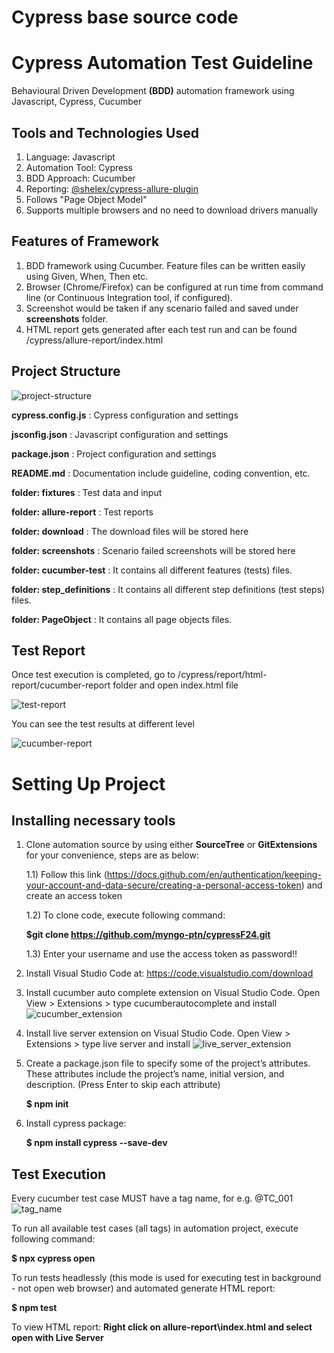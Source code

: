 # Cypress base source code

# Cypress Automation Test Guideline

Behavioural Driven Development **(BDD)** automation framework using Javascript, Cypress, Cucumber

## Tools and Technologies Used
1. Language: Javascript
2. Automation Tool: Cypress
3. BDD Approach: Cucumber
4. Reporting: [@shelex/cypress-allure-plugin](https://www.npmjs.com/package/@shelex/cypress-allure-plugin)
5. Follows "Page Object Model"
6. Supports multiple browsers and no need to download drivers manually


## Features of Framework
1. BDD framework using Cucumber. Feature files can be written easily using Given, When, Then etc.
2. Browser (Chrome/Firefox) can be configured at run time from command line (or Continuous Integration tool, if configured).
3. Screenshot would be taken if any scenario failed and saved under **screenshots** folder.
4. HTML report gets generated after each test run and can be found /cypress/allure-report/index.html


## Project Structure
![project-structure](cypress/fixtures/images/project_structure.png)

**cypress.config.js** : Cypress configuration and settings

**jsconfig.json** : Javascript configuration and settings

**package.json** : Project configuration and settings

**README.md** : Documentation include guideline, coding convention, etc.

**folder: fixtures** : Test data and input

**folder: allure-report** : Test reports

**folder: download** : The download files will be stored here

**folder: screenshots** : Scenario failed screenshots will be stored here

**folder: cucumber-test** : It contains all different features (tests) files.

**folder: step_definitions** : It contains all different step definitions (test steps) files.

**folder: PageObject** : It contains all page objects files.


## Test Report ##

Once test execution is completed, go to /cypress/report/html-report/cucumber-report folder and open index.html file

![test-report](cypress/fixtures/images/test_report_folder.png)

You can see the test results at different level

![cucumber-report](cypress/fixtures/images/cucumber_report.png)



# Setting Up Project

## Installing necessary tools

1) Clone automation source by using either **SourceTree** or **GitExtensions** for your convenience, steps are as below:

   1.1) Follow this link (https://docs.github.com/en/authentication/keeping-your-account-and-data-secure/creating-a-personal-access-token) and create an access token
   
   1.2) To clone code, execute following command: 
   
      **$git clone https://github.com/myngo-ptn/cypressF24.git** 
   
   1.3) Enter your username and use the access token as password!!
   
2) Install Visual Studio Code at: https://code.visualstudio.com/download
3) Install cucumber auto complete extension on Visual Studio Code. Open View > Extensions > type cucumberautocomplete and install
   ![cucumber_extension](cypress/fixtures/images/cucumber_extension.png)

4) Install live server extension on Visual Studio Code. Open View > Extensions > type live server and install
   ![live_server_extension](cypress/fixtures/images/live_server_extension.png)

5) Create a package.json file to specify some of the project’s attributes. These attributes include the project’s name, initial version, and description. (Press Enter to skip each attribute)

    **$ npm init**

6) Install cypress package:

    **$ npm install cypress --save-dev**

## Test Execution
Every cucumber test case MUST have a tag name, for e.g. @TC_001
   ![tag_name](cypress/fixtures/images/tag_name.png)

To run all available test cases (all tags) in automation project, execute following command:

   **$ npx cypress open**

To run tests headlessly (this mode is used for executing test in background - not open web browser) and automated generate HTML report:

   **$ npm test**

To view HTML report:
   **Right click on allure-report\index.html and select open with Live Server**

